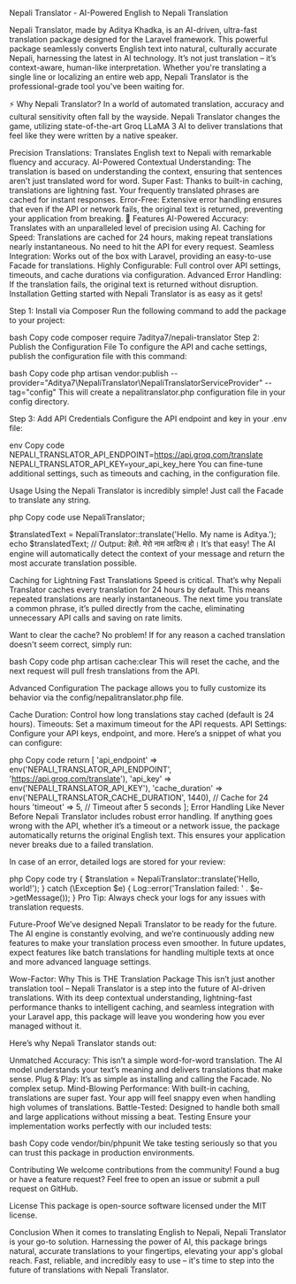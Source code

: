 Nepali Translator - AI-Powered English to Nepali Translation

Nepali Translator, made by Aditya Khadka, is an AI-driven, ultra-fast translation package designed for the Laravel framework. This powerful package seamlessly converts English text into natural, culturally accurate Nepali, harnessing the latest in AI technology. It’s not just translation – it’s context-aware, human-like interpretation. Whether you're translating a single line or localizing an entire web app, Nepali Translator is the professional-grade tool you've been waiting for.

⚡ Why Nepali Translator?
In a world of automated translation, accuracy and cultural sensitivity often fall by the wayside. Nepali Translator changes the game, utilizing state-of-the-art Groq LLaMA 3 AI to deliver translations that feel like they were written by a native speaker.

Precision Translations: Translates English text to Nepali with remarkable fluency and accuracy.
AI-Powered Contextual Understanding: The translation is based on understanding the context, ensuring that sentences aren't just translated word for word.
Super Fast: Thanks to built-in caching, translations are lightning fast. Your frequently translated phrases are cached for instant responses.
Error-Free: Extensive error handling ensures that even if the API or network fails, the original text is returned, preventing your application from breaking.
🚀 Features
AI-Powered Accuracy: Translates with an unparalleled level of precision using AI.
Caching for Speed: Translations are cached for 24 hours, making repeat translations nearly instantaneous. No need to hit the API for every request.
Seamless Integration: Works out of the box with Laravel, providing an easy-to-use Facade for translations.
Highly Configurable: Full control over API settings, timeouts, and cache durations via configuration.
Advanced Error Handling: If the translation fails, the original text is returned without disruption.
Installation
Getting started with Nepali Translator is as easy as it gets!

Step 1: Install via Composer
Run the following command to add the package to your project:

bash
Copy code
composer require 7aditya7/nepali-translator
Step 2: Publish the Configuration File
To configure the API and cache settings, publish the configuration file with this command:

bash
Copy code
php artisan vendor:publish --provider="Aditya7\NepaliTranslator\NepaliTranslatorServiceProvider" --tag="config"
This will create a nepalitranslator.php configuration file in your config directory.

Step 3: Add API Credentials
Configure the API endpoint and key in your .env file:

env
Copy code
NEPALI_TRANSLATOR_API_ENDPOINT=https://api.groq.com/translate
NEPALI_TRANSLATOR_API_KEY=your_api_key_here
You can fine-tune additional settings, such as timeouts and caching, in the configuration file.

Usage
Using the Nepali Translator is incredibly simple! Just call the Facade to translate any string.

php
Copy code
use NepaliTranslator;

$translatedText = NepaliTranslator::translate('Hello. My name is Aditya.');
echo $translatedText; // Output: हेलो. मेरो नाम आदित्य हो।
It’s that easy! The AI engine will automatically detect the context of your message and return the most accurate translation possible.

Caching for Lightning Fast Translations
Speed is critical. That’s why Nepali Translator caches every translation for 24 hours by default. This means repeated translations are nearly instantaneous. The next time you translate a common phrase, it’s pulled directly from the cache, eliminating unnecessary API calls and saving on rate limits.

Want to clear the cache? No problem! If for any reason a cached translation doesn't seem correct, simply run:

bash
Copy code
php artisan cache:clear
This will reset the cache, and the next request will pull fresh translations from the API.

Advanced Configuration
The package allows you to fully customize its behavior via the config/nepalitranslator.php file.

Cache Duration: Control how long translations stay cached (default is 24 hours).
Timeouts: Set a maximum timeout for the API requests.
API Settings: Configure your API keys, endpoint, and more.
Here’s a snippet of what you can configure:

php
Copy code
return [
    'api_endpoint' => env('NEPALI_TRANSLATOR_API_ENDPOINT', 'https://api.groq.com/translate'),
    'api_key' => env('NEPALI_TRANSLATOR_API_KEY'),
    'cache_duration' => env('NEPALI_TRANSLATOR_CACHE_DURATION', 1440), // Cache for 24 hours
    'timeout' => 5, // Timeout after 5 seconds
];
Error Handling Like Never Before
Nepali Translator includes robust error handling. If anything goes wrong with the API, whether it’s a timeout or a network issue, the package automatically returns the original English text. This ensures your application never breaks due to a failed translation.

In case of an error, detailed logs are stored for your review:

php
Copy code
try {
    $translation = NepaliTranslator::translate('Hello, world!');
} catch (\Exception $e) {
    Log::error('Translation failed: ' . $e->getMessage());
}
Pro Tip: Always check your logs for any issues with translation requests.

Future-Proof
We’ve designed Nepali Translator to be ready for the future. The AI engine is constantly evolving, and we’re continuously adding new features to make your translation process even smoother. In future updates, expect features like batch translations for handling multiple texts at once and more advanced language settings.

Wow-Factor: Why This is THE Translation Package
This isn’t just another translation tool – Nepali Translator is a step into the future of AI-driven translations. With its deep contextual understanding, lightning-fast performance thanks to intelligent caching, and seamless integration with your Laravel app, this package will leave you wondering how you ever managed without it.

Here’s why Nepali Translator stands out:

Unmatched Accuracy: This isn’t a simple word-for-word translation. The AI model understands your text’s meaning and delivers translations that make sense.
Plug & Play: It’s as simple as installing and calling the Facade. No complex setup.
Mind-Blowing Performance: With built-in caching, translations are super fast. Your app will feel snappy even when handling high volumes of translations.
Battle-Tested: Designed to handle both small and large applications without missing a beat.
Testing
Ensure your implementation works perfectly with our included tests:

bash
Copy code
vendor/bin/phpunit
We take testing seriously so that you can trust this package in production environments.

Contributing
We welcome contributions from the community! Found a bug or have a feature request? Feel free to open an issue or submit a pull request on GitHub.

License
This package is open-source software licensed under the MIT license.

Conclusion
When it comes to translating English to Nepali, Nepali Translator is your go-to solution. Harnessing the power of AI, this package brings natural, accurate translations to your fingertips, elevating your app's global reach. Fast, reliable, and incredibly easy to use – it's time to step into the future of translations with Nepali Translator.